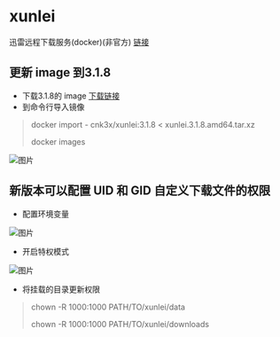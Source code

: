 # xunlei

迅雷远程下载服务(docker)(非官方) [链接](https://hub.docker.com/r/cnk3x/xunlei)

## 更新 image 到3.1.8
- 下载3.1.8的 image [下载链接](https://github.com/dragonflylee/xunlei/releases/download/v3.1.8/xunlei.3.1.8.amd64.tar.xz)
- 到命令行导入镜像
> docker import - cnk3x/xunlei:3.1.8 < xunlei.3.1.8.amd64.tar.xz
> 
> docker images

![图片](https://ghproxy.com/https://raw.githubusercontent.com/qwerty00007/xchart/main/assets/docker_images.png)


## 新版本可以配置 UID 和 GID 自定义下载文件的权限

- 配置环境变量

![图片](https://ghproxy.com/https://raw.githubusercontent.com/qwerty00007/xchart/main/assets/xunlei_env.png)

- 开启特权模式

![图片](https://ghproxy.com/https://raw.githubusercontent.com/qwerty00007/xchart/main/assets/xunlei_pri.png)

- 将挂载的目录更新权限
> chown -R 1000:1000 PATH/TO/xunlei/data
> 
> chown -R 1000:1000 PATH/TO/xunlei/downloads
